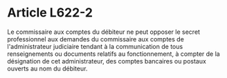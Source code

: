 # Article L622-2

Le commissaire aux comptes du débiteur ne peut opposer le secret professionnel aux demandes du commissaire aux comptes de l'administrateur judiciaire tendant à la communication de tous renseignements ou documents relatifs au fonctionnement, à compter de la désignation de cet administrateur, des comptes bancaires ou postaux ouverts au nom du débiteur.